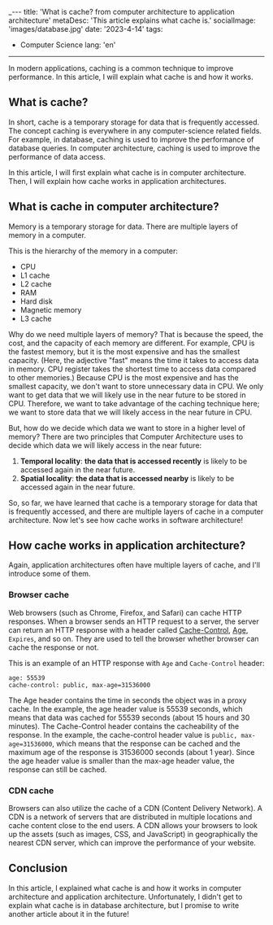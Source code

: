 _---
title: 'What is cache? from computer architecture to application architecture'
metaDesc: 'This article explains what cache is.'
socialImage: 'images/database.jpg'
date: '2023-4-14'
tags:
- Computer Science
lang: 'en'
---

In modern applications, caching is a common technique to improve performance. In this article, I will explain what cache is and how it works.

## What is cache?
In short, cache is a temporary storage for data that is frequently accessed.
The concept caching is everywhere in any computer-science related fields. 
For example, in database, caching is used to improve the performance of database queries. In computer architecture, caching is used to improve the performance of data access. 

In this article, I will first explain what cache is in computer architecture. Then, I will explain how cache works in application architectures.

## What is cache in computer architecture?
Memory is a temporary storage for data. There are multiple layers of memory in a computer.

This is the hierarchy of the memory in a computer:
- CPU
- L1 cache
- L2 cache
- RAM
- Hard disk
- Magnetic memory
- L3 cache

Why do we need multiple layers of memory? That is because the speed, the cost, and the capacity of each memory are different.
For example, CPU is the fastest memory, but it is the most expensive and has the smallest capacity.
(Here, the adjective "fast" means the time it takes to access data in memory. CPU register takes the shortest time to access data compared to other memories.)
Because CPU is the most expensive and has the smallest capacity, we don't want to store unnecessary data in CPU. 
We only want to get data that we will likely use in the near future to be stored in CPU.
Therefore, we want to take advantage of the caching technique here; we want to store data that we will likely access in the near future in CPU.

But, how do we decide which data we want to store in a higher level of memory? 
There are two principles that Computer Architecture uses to decide which data we will likely access in the near future:
1. **Temporal locality**: **the data that is accessed recently** is likely to be accessed again in the near future.
2. **Spatial locality**: **the data that is accessed nearby** is likely to be accessed again in the near future.

So, so far, we have learned that cache is a temporary storage for data that is frequently accessed, and there are multiple layers of cache in a computer architecture.
Now let's see how cache works in software architecture!

## How cache works in application architecture?
Again, application architectures often have multiple layers of cache, and I'll introduce some of them.

### Browser cache
Web browsers (such as Chrome, Firefox, and Safari) can cache HTTP responses.
When a browser sends an HTTP request to a server, the server can return an HTTP response with a header called [Cache-Control](), [Age](https://developer.mozilla.org/en-US/docs/Web/HTTP/Headers/Age), `Expires`, and so on.
They are used to tell the browser whether browser can cache the response or not.

This is an example of an HTTP response with `Age` and `Cache-Control` header:
```
age: 55539
cache-control: public, max-age=31536000
```
The Age header contains the time in seconds the object was in a proxy cache.
In the example, the age header value is 55539 seconds, which means that data was cached for 55539 seconds (about 15 hours and 30 minutes).
The Cache-Control header contains the cacheability of the response. 
In the example, the cache-control header value is `public, max-age=31536000`, which means that the response can be cached and the maximum age of the response is 31536000 seconds (about 1 year).
Since the age header value is smaller than the max-age header value, the response can still be cached.

### CDN cache
Browsers can also utilize the cache of a CDN (Content Delivery Network).
A CDN is a network of servers that are distributed in multiple locations and cache content close to the end users.
A CDN allows your browsers to look up the assets (such as images, CSS, and JavaScript) in geographically the nearest CDN server, which can improve the performance of your website.


## Conclusion
In this article, I explained what cache is and how it works in computer architecture and application architecture.
Unfortunately, I didn't get to explain what cache is in database architecture, but I promise to write another article about it in the future!

